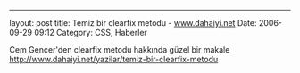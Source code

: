 ---
layout: post
title: Temiz bir clearfix metodu - www.dahaiyi.net
Date: 2006-09-29 09:12
Category: CSS, Haberler

Cem Gencer'den clearfix metodu hakkında güzel bir makale
http://www.dahaiyi.net/yazilar/temiz-bir-clearfix-metodu